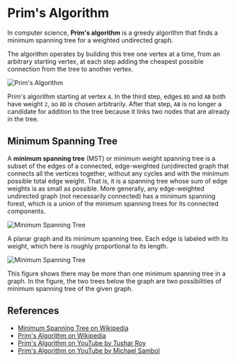 # Prim's Algorithm

In computer science, **Prim's algorithm** is a greedy algorithm that
finds a minimum spanning tree for a weighted undirected graph.

The algorithm operates by building this tree one vertex at a
time, from an arbitrary starting vertex, at each step adding
the cheapest possible connection from the tree to another vertex.

![Prim's Algorithm](https://upload.wikimedia.org/wikipedia/commons/f/f7/Prim%27s_algorithm.svg)

Prim's algorithm starting at vertex `A`. In the third step, edges
`BD` and `AB` both have weight `2`, so `BD` is chosen arbitrarily.
After that step, `AB` is no longer a candidate for addition
to the tree because it links two nodes that are already
in the tree.

## Minimum Spanning Tree

A **minimum spanning tree** (MST) or minimum weight spanning tree
is a subset of the edges of a connected, edge-weighted
(un)directed graph that connects all the vertices together,
without any cycles and with the minimum possible total edge
weight. That is, it is a spanning tree whose sum of edge weights
is as small as possible. More generally, any edge-weighted
undirected graph (not necessarily connected) has a minimum
spanning forest, which is a union of the minimum spanning
trees for its connected components.

![Minimum Spanning Tree](https://upload.wikimedia.org/wikipedia/commons/d/d2/Minimum_spanning_tree.svg)

A planar graph and its minimum spanning tree. Each edge is
labeled with its weight, which here is roughly proportional
to its length.

![Minimum Spanning Tree](https://upload.wikimedia.org/wikipedia/commons/c/c9/Multiple_minimum_spanning_trees.svg)

This figure shows there may be more than one minimum spanning
tree in a graph. In the figure, the two trees below the graph
are two possibilities of minimum spanning tree of the given graph.

## References

- [Minimum Spanning Tree on Wikipedia](https://en.wikipedia.org/wiki/Minimum_spanning_tree)
- [Prim's Algorithm on Wikipedia](https://en.wikipedia.org/wiki/Prim%27s_algorithm)
- [Prim's Algorithm on YouTube by Tushar Roy](https://www.youtube.com/watch?v=oP2-8ysT3QQ&list=PLLXdhg_r2hKA7DPDsunoDZ-Z769jWn4R8)
- [Prim's Algorithm on YouTube by Michael Sambol](https://www.youtube.com/watch?v=cplfcGZmX7I&list=PLLXdhg_r2hKA7DPDsunoDZ-Z769jWn4R8)
